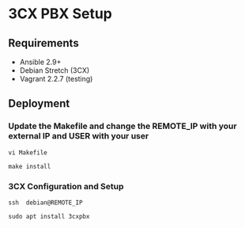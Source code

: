 # 3CX PBX Setup

## Requirements
- Ansible 2.9+
- Debian Stretch (3CX)
- Vagrant 2.2.7 (testing)

## Deployment ##

### Update the Makefile and change the REMOTE_IP with your external IP and USER with your user

```
vi Makefile

make install
```

### 3CX Configuration and Setup

```
ssh  debian@REMOTE_IP

sudo apt install 3cxpbx
```
